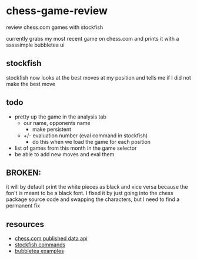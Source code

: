 # chess-game-review
review chess.com games with stockfish

currently grabs my most recent game on chess.com and prints it with a sssssimple bubbletea ui
## stockfish
stockfish now looks at the best moves at my position and tells me if I did not make the best move
## todo
- pretty up the game in the analysis tab
    - our name, opponents name
        - make persistent
    - +/- evaluation number (eval command in stockfish)
        - do this when we load the game for each position
- list of games from this month in the game selector
- be able to add new moves and eval them
## BROKEN:
it will by default print the white pieces as black and vice versa because the fon't is meant to be a black font. I fixed it by just going into the chess package source code and swapping the characters, but I need to find a permanent fix
## resources
- [chess.com published data api](https://www.chess.com/news/view/published-data-api#pubapi-endpoint-games)
- [stockfish commands](https://official-stockfish.github.io/docs/stockfish-wiki/UCI-&-Commands.html)
- [bubbletea examples](https://github.com/charmbracelet/bubbletea/tree/main/examples)
